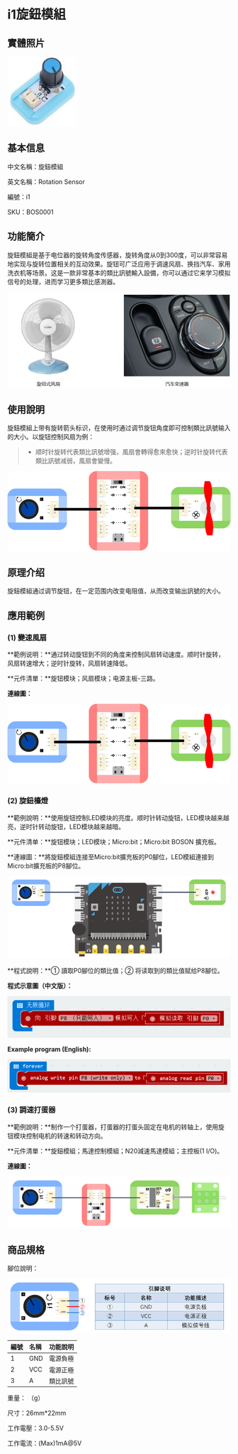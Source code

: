 # i1旋鈕模組

## 實體照片

![](../.gitbook/assets/rotation_sensor/rotation_sensor.jpg)

## 基本信息

中文名稱：旋鈕模組

英文名稱：Rotation Sensor

編號：i1

SKU：BOS0001

## 功能簡介

旋鈕模組是基于电位器的旋转角度传感器，旋转角度从0到300度，可以非常容易地实现与旋转位置相关的互动效果。旋钮可广泛应用于调速风扇、换挡汽车、家用洗衣机等场景。这是一款非常基本的類比訊號輸入設備，你可以通过它来学习模拟信号的处理，进而学习更多類比感測器。

![](../.gitbook/assets/rotation_sensor/rotation_sensor_intro.png)

## 使用說明

旋鈕模組上带有旋转箭头标识，在使用时通过调节旋钮角度即可控制類比訊號输入的大小。以旋钮控制风扇为例：

> * 顺时针旋转代表類比訊號增强，風扇會轉得愈來愈快；逆时针旋转代表類比訊號减弱，風扇會變慢。

![](../.gitbook/assets/rotation_sensor/rotation_sensor_ui.png)

## 原理介绍

旋鈕模組通过调节旋钮，在一定范围内改变电阻值，从而改变输出訊號的大小。

## 應用範例

### \(1\) 變速風扇

**範例说明：**通过转动旋钮到不同的角度来控制风扇转动速度。顺时针旋转，风扇转速增大；逆时针旋转，风扇转速降低。

**元件清單：**旋钮模块；风扇模块；电源主板-三路。

**連線圖：**

![](../.gitbook/assets/rotation_sensor/rotation_sensor_example1.png)

### \(2\) 旋鈕檯燈

**範例說明：**使用旋钮控制LED模块的亮度。顺时针转动旋钮，LED模块越来越亮，逆时针转动旋钮，LED模块越来越暗。

**元件清单：**旋钮模块；LED模块；Micro:bit；Micro:bit BOSON 擴充板。

**連線圖：**將旋鈕模組连接至Micro:bit擴充板的P0腳位，LED模組連接到Micro:bit擴充板的P8腳位。

![](../.gitbook/assets/rotation_sensor/rotation_sensor_example2.png)

**程式說明：**① 讀取P0腳位的類比值；② 将读取到的類比值赋给P8腳位。

**程式示意圖（中文版）：**

![](../.gitbook/assets/rotation_sensor/rotation_sensor_prg_ch_tw.png)

**Example program \(English\):**

![](../.gitbook/assets/rotation_sensor/rotation_sensor_prg_en.png)

### \(3\) 調速打蛋器

**範例說明：**制作一个打蛋器，打蛋器的打蛋头固定在电机的转轴上，使用旋钮模块控制电机的转速和转动方向。

**元件清單：**旋鈕模組；馬達控制模組；N20減速馬達模組；主控板\(1 I/O\)。

**連線圖：**

![](../.gitbook/assets/rotation_sensor/rotation_sensor_example3.png)

## 商品規格

腳位說明：

![](../.gitbook/assets/rotation_sensor/rotation_sensor_spec.png)

| **編號** | **名稱** | **功能說明** |
| :--- | :--- | :--- |
| 1 | GND | 電源負極 |
| 2 | VCC | 電源正極 |
| 3 | A | 類比訊號 |

重量： （g）

尺寸：26mm\*22mm

工作電壓：3.0-5.5V

工作電流：\(Max\)1mA@5V


